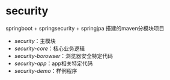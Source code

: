 # security

springboot + springsecurity + springjpa 搭建的maven分模块项目

- *security*：主模块
- *security-core*：核心业务逻辑
- *security-borowser*：浏览器安全特定代码
- *security-app*：app相关特定代码
- *security-demo*：样例程序
